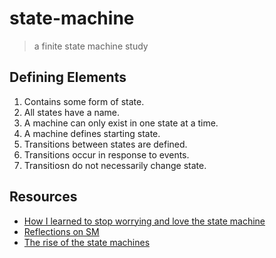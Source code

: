 # state-machine

> a finite state machine study

## Defining Elements

1. Contains some form of state.
2. All states have a name.
3. A machine can only exist in one state at a time.
4. A machine defines starting state.
5. Transitions between states are defined.
6. Transitions occur in response to events.
7. Transitiosn do not necessarily change state.

## Resources

* [How I learned to stop worrying and love the state machine](http://raganwald.com/2018/02/23/forde.html)
* [Reflections on SM](http://raganwald.com/2018/03/03/reflections.html)
* [The rise of the state machines](https://www.smashingmagazine.com/2018/01/rise-state-machines/)